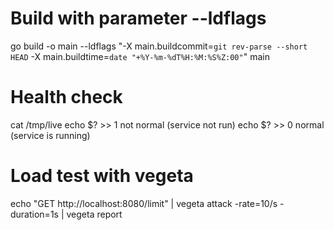 # Build with parameter --ldflags
go build -o main --ldflags "-X main.buildcommit=`git rev-parse --short HEAD` -X main.buildtime=`date "+%Y-%m-%dT%H:%M:%S%Z:00"`"
main


# Health check
cat /tmp/live
echo $? >> 1 not normal (service not run)
echo $? >> 0 normal (service is running)

# Load test with vegeta
echo "GET http://localhost:8080/limit" | vegeta attack -rate=10/s -duration=1s | vegeta report